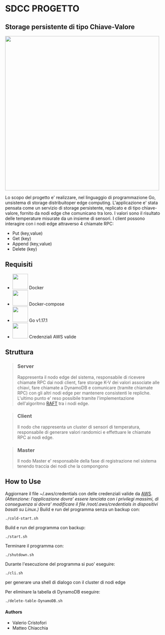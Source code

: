 # SDCC PROGETTO
## Storage persistente di tipo Chiave-Valore

<img src="https://miro.medium.com/max/2000/1*qkPPwhQrMtoL-e18k0TXRA.png" width=500px>

Lo scopo del progetto e' realizzare, nel linguaggio di programmazione Go, unsistema di storage distribuitoper edge computing.
L'applicazione e' stata pensata come un servizio di storage persistente, replicato e di tipo chiave-valore, fornito da nodi edge che comunicano tra loro. I valori sono il risultato delle temperature misurate da un insieme di sensori.
I client possono interagire con i nodi edge attraverso 4 chiamate RPC:
- Put (key,value)
- Get (key)
- Append (key,value)
- Delete (key)

## Requisiti
- <img src="https://blog.seeweb.it/wp-content/uploads/2015/06/homepage-docker-logo.png" width=50px> Docker
- <img src="https://www.docker.com/blog/wp-content/uploads/2020/02/Compose.png" width=50px> Docker-compose
- <img src="https://www.geekandjob.com/uploads/wiki/591f10c4e56bf30f45a4ad0b8956223c04802eac.png" width=50px> Go v1.17.1
- <img src="https://upload.wikimedia.org/wikipedia/commons/thumb/9/93/Amazon_Web_Services_Logo.svg/1200px-Amazon_Web_Services_Logo.svg.png" width=50px> Credenziali AWS valide

## Struttura
> ### Server
> Rappresenta il nodo edge del sistema, responsabile di ricevere chiamate
> RPC dai nodi client, fare storage K-V dei valori associate alle chiavi,
> fare chiamate a DynamoDB e comunicare (tramite chiamate RPC) con gli altri
> nodi edge per mantenere consistenti le repliche.
> L'ultimo punto e' reso possibile tramite l'implementazione dell'algoritmo
> [RAFT](https://raft.github.io/) tra i nodi edge.

> ### Client
> Il nodo che rappresenta un cluster di sensori di temperatura,
> responsabile di generare valori randomici e effettuare le
> chiamate RPC ai nodi edge.

> ### Master
> Il nodo Master e' responsabile della fase di registrazione
> nel sistema tenendo traccia dei nodi che la compongono

## How to Use
Aggiornare il file ~/.aws/credentials con delle credenziali valide da [AWS](https://aws.amazon.com/it/).
_(Attenzione: l'applicazione dovra' essere lanciata con i privilegi massimi, di conseguenza si dovra' modificare il file /root/.aws/credentials in dispositivi basati su Linux.)_
Build e run del programma senza un backup con:
```
./cold-start.sh
```

Build e run del programma con backup:
```
./start.sh
```
Terminare il programma con:
```
./shutdown.sh
```

Durante l'esecuzione del programma si puo' eseguire:
```
./cli.sh
```
per generare una shell di dialogo con il cluster di nodi edge

Per eliminare la tabella di DynamoDB eseguire:
```
./delete-table-DynamoDB.sh
```


#### Authors
- Valerio Cristofori
- Matteo Chiacchia